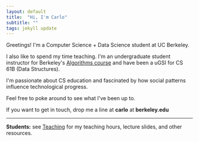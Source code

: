 ```yaml
---
layout: default
title:  "Hi, I'm Carlo"
subtitle: ""
tags: jekyll update
---
```

Greetings! I'm a Computer Science + Data Science student at UC Berkeley. 

I also like to spend my time teaching. I'm an undergraduate student instructor for Berkeley's [Algorithms course](http://cs170.org) and have been a uGSI for CS 61B (Data Structures). 

I'm passionate about CS education and fascinated by how social patterns influence technological progress. 

Feel free to poke around to see what I've been up to.

If you want to get in touch, drop me a line at **carlo** at **berkeley.edu**

---
**Students:** see [Teaching](/teaching) for my teaching hours, lecture slides, and other resources.  

<!--[Discussion Attendance](/dis)-->